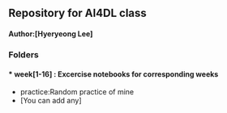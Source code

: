## Repository for AI4DL class
#### Author:[Hyeryeong Lee]
### Folders
#### * week[1-16] : Excercise notebooks for corresponding weeks
* practice:Random practice of mine
* [You can add any]

